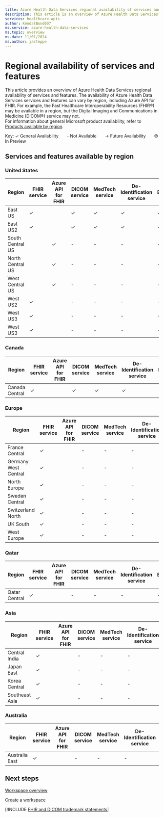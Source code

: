 ```yaml
---
title: Azure Health Data Services regional availability of services and features
description: This article is an overview of Azure Health Data Services regional availability of services and features. The availability of Azure Health Data Services services and features can vary by region. 
services: healthcare-apis
author: KendalBond007
ms.service: azure-health-data-services
ms.topic: overview
ms.date: 11/01/2024
ms.author: jasteppe
---
```


# Regional availability of services and features 

This article provides an overview of Azure Health Data Services regional availability of services and features. The availability of Azure Health Data Services services and features can vary by region, including Azure API for FHIR. For example, the Fast Healthcare Interoperability Resources (FHIR&#174;) may be available in a region, but the Digital Imaging and Communications in Medicine (DICOM&reg;) service may not.</br>
For information about general Microsoft product availability, refer to [Products available by region](https://azure.microsoft.com/explore/global-infrastructure/products-by-region/?msockid=103ee06b480d6d021ebff08749be6c9f).

Key:
&check; General Availability &nbsp; &nbsp; &nbsp; - Not Available &nbsp; &nbsp; &nbsp;  &rarr; Future Availability &nbsp; &nbsp; &nbsp; &copysr; In Preview

## Services and features available by region

### United States

| Region | FHIR service | Azure API for FHIR | DICOM service | MedTech service | De-Identification service | Events |
|--------|--------------|---------------|---------------|-----------------|---------------------------|--------|
| East US | &check; |         | &check; | &check; | &check; | &check; |
| East US2 | &check; |         | &check; | &check; | &check; | &check; |
| South Central US |         | &check; | - | - | - | - |
| North Central US |         | &check; | - | - | - | - |
| West Central US |         | &check; | - | - | - | - |
| West US2 | &check; |         | - | - | - | - |
| West US3 | &check; |         | - | - | - | - |
| West US3 | &check; |         | - | - | - | - |

### Canada

| Region | FHIR service | Azure API for FHIR | DICOM service | MedTech service | De-Identification service | Events |
|--------|--------------|---------------|---------------|-----------------|---------------------------|--------|
| Canada Central | &check; |         | &check; | &check; | &check; | &check; |

### Europe

| Region | FHIR service | Azure API for FHIR | DICOM service | MedTech service | De-Identification service | Events |
|--------|--------------|---------------|---------------|-----------------|---------------------------|--------|
| France Central | &check; |          | - | - | - | - |
| Germany West Central | &check; |          | - | - | - | - |
| North Europe | &check; |          | - | - | - | - |
| Sweden Central | &check; |          | - | - | - | - |
| Switzerland North | &check; |          | - | - | - | - |
| UK South | &check; |          | - | - | - | - |
| West Europe | &check; |          | - | - | - | - |

### Qatar

| Region | FHIR service | Azure API for FHIR | DICOM service | MedTech service | De-Identification service | Events |
|--------|--------------|---------------|---------------|-----------------|---------------------------|--------|
| Qatar Central | &check; |          | - | - | - | - |

### Asia

| Region | FHIR service | Azure API for FHIR | DICOM service | MedTech service | De-Identification service | Events |
|--------|--------------|---------------|---------------|-----------------|---------------------------|--------|
| Central India | &check; |          | - | - | - | - |
| Japan East | &check; |          | - | - | - | - |
| Korea Central | &check; |          | - | - | - | - |
| Southeast Asia | &check; |          | - | - | - | - |

### Australia

| Region | FHIR service | Azure API for FHIR | DICOM service | MedTech service | De-Identification service | Events |
|--------|--------------|---------------|---------------|-----------------|---------------------------|--------|
| Australia East | &check; |          | - | - | - | - |

## Next steps

[Workspace overview](workspace-overview.md)

[Create a workspace](healthcare-apis-quickstart.md)

[!INCLUDE [FHIR and DICOM trademark statements](./includes/healthcare-apis-fhir-dicom-trademark.md)]
